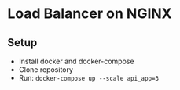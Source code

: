 # Load Balancer on NGINX

## Setup
- Install docker and docker-compose
- Clone repository
- Run: `docker-compose up --scale api_app=3`
